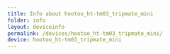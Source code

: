 ```yaml
---
title: Info about hootoo_ht-tm03_tripmate_mini
folder: info
layout: deviceinfo
permalink: /devices/hootoo_ht-tm03_tripmate_mini/
device: hootoo_ht-tm03_tripmate_mini
---
```

